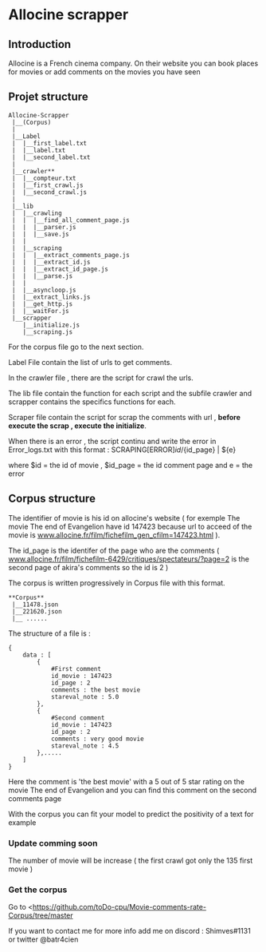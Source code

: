 # Allocine scrapper

## Introduction

Allocine is a French cinema company.
On their website you can book places for movies or add comments on the movies you have seen

## Projet structure
````
Allocine-Scrapper
 |__(Corpus)
 |
 |__Label 
 |  |__first_label.txt
 |  |__label.txt
 |  |__second_label.txt
 |
 |__crawler**
 |  |__compteur.txt
 |  |__first_crawl.js
 |  |__second_crawl.js
 |
 |__lib
 |  |__crawling
 |  |  |__find_all_comment_page.js
 |  |  |__parser.js    
 |  |  |__save.js
 |  |
 |  |__scraping
 |  |  |__extract_comments_page.js
 |  |  |__extract_id.js
 |  |  |__extract_id_page.js
 |  |  |__parse.js
 |  |
 |  |__asyncloop.js
 |  |__extract_links.js
 |  |__get_http.js
 |  |__waitFor.js
 |__scrapper
    |__initialize.js    
    |__scraping.js
````
For the corpus file go to the next section.

Label File contain the list of urls to get comments.

In the crawler file , there are the script for crawl the urls.

The lib file contain the function for each script and the subfile crawler and scrapper contains the specifics functions for each.

Scraper file contain the script for scrap the comments with url , **before execute the scrap , execute the initialize**.

When there is an error , the script continu and write the error in Error_logs.txt with this format : SCRAPING[ERROR]${id}/${id_page} | ${e}

where $id = the id of movie , $id_page = the id comment page and e = the error

## Corpus structure

The identifier of movie is his id on allocine's website ( for exemple The movie The end of Evangelion have id 147423 because url to acceed of the movie is 
www.allocine.fr/film/fichefilm_gen_cfilm=147423.html ).

The id_page is the identifer of the page who are the comments ( www.allocine.fr/film/fichefilm-6429/critiques/spectateurs/?page=2 is the second page of akira's comments so the id is 2 )

The corpus is written progressively in Corpus file with this format.
```
**Corpus**
 |__11478.json
 |__221620.json
 |__ ......

```

The structure of a file is :
```
{
    data : [
        {
            #First comment
            id_movie : 147423
            id_page : 2
            comments : the best movie
            stareval_note : 5.0
        },
        {
            #Second comment
            id_movie : 147423
            id_page : 2
            comments : very good movie
            stareval_note : 4.5
        },.....     
    ]
}
```

Here the comment is 'the best movie' with a 5 out of 5 star rating on the movie The end of Evangelion and you can find this comment on the second comments page

With the corpus you can fit your model to predict the positivity of a text for example

### Update comming soon

The number of movie will be increase ( the first crawl got only the 135 first movie )

### Get the corpus 

Go to <https://github.com/toDo-cpu/Movie-comments-rate-Corpus/tree/master


If you want to contact me for more info add me on discord : Shimves#1131 or twitter @batr4cien